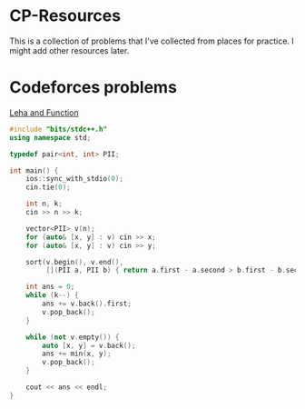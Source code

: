 # CP-Resources
This is a collection of problems that I've collected from places for practice. I might add other resources later.
# Codeforces problems
[Leha and Function](https://codeforces.com/contest/841/problem/C) 

```cpp
#include "bits/stdc++.h"
using namespace std;

typedef pair<int, int> PII;

int main() {
    ios::sync_with_stdio(0);
    cin.tie(0);

    int n, k;
    cin >> n >> k;

    vector<PII> v(n);
    for (auto& [x, y] : v) cin >> x;
    for (auto& [x, y] : v) cin >> y;

    sort(v.begin(), v.end(),
         [](PII a, PII b) { return a.first - a.second > b.first - b.second; });

    int ans = 0;
    while (k--) {
        ans += v.back().first;
        v.pop_back();
    }

    while (not v.empty()) {
        auto [x, y] = v.back();
        ans += min(x, y);
        v.pop_back();
    }

    cout << ans << endl;
}


```

